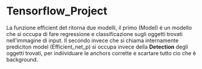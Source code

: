 # Tensorflow_Project


La funzione efficient det ritorna due modelli, il primo (Model) è un modello che si occupa di fare regressione e classificazione sugli oggetti trovati nell'immagine di input. Il secondo invece che si chiama internamente prediciton model (Efficient_net_p) si occupa invece della **Detection** degli oggetti trovati, per indiividuare le anchors corrette e scartare tutto cio che è background.  
